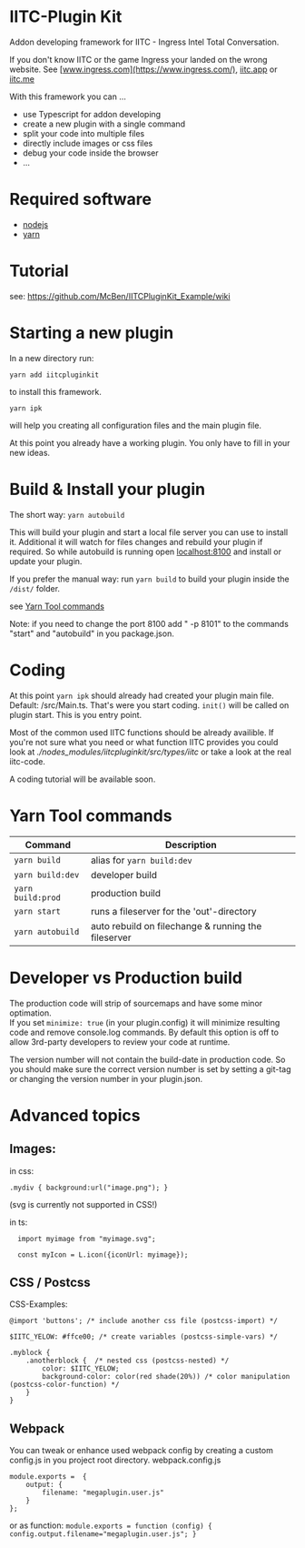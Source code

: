 IITC-Plugin Kit
============
Addon developing framework for IITC - Ingress Intel Total Conversation.

If you don't know IITC or the game Ingress your landed on the wrong website.
See [www.ingress.com](https://www.ingress.com/), [iitc.app](iitc.app) or [iitc.me](iitc.me)


With this framework you can ...
- use Typescript for addon developing
- create a new plugin with a single command
- split your code into multiple files
- directly include images or css files
- debug your code inside the browser
- ...


Required software
============
- [nodejs](https://nodejs.org)
- [yarn](https://yarnpkg.com)

Tutorial
============
see:  https://github.com/McBen/IITCPluginKit_Example/wiki

Starting a new plugin
============

In a new directory run:
```
yarn add iitcpluginkit
```
to install this framework.

```
yarn ipk
```
will help you creating all configuration files and the main plugin file.

At this point you already have a working plugin. You only have to fill in your new ideas.



Build & Install your plugin
============
The short way: ```yarn autobuild```

This will build your plugin and start a local file server you can use to install it.
Additional it will watch for files changes and rebuild your plugin if required.
So while autobuild is running open [localhost:8100](localhost:8100) and install or update your plugin.

If you prefer the manual way: run ```yarn build``` to build your plugin inside the `/dist/` folder.

see [Yarn Tool commands](#Yarn-Tool-commands)


Note: if you need to change the port 8100 add " -p 8101" to the commands "start" and "autobuild" in you package.json.


Coding
==================
At this point `yarn ipk` should already had created your plugin main file. Default: /src/Main.ts. 
That's were you start coding. `init()` will be called on plugin start. This is you entry point.

Most of the common used IITC functions should be already availible. If you're not sure what you need or what function IITC provides you could look at _./nodes_modules/iitcpluginkit/src/types/iitc_ or take a look at the real iitc-code.

A coding tutorial will be available soon.



Yarn Tool commands
==================

| Command | Description |
| --- | --- |
| `yarn build` | alias for `yarn build:dev` |
| `yarn build:dev` | developer build |
| `yarn build:prod` | production build |
| `yarn start` | runs a fileserver for the 'out'-directory |
| `yarn autobuild` | auto rebuild on filechange & running the fileserver |


Developer vs Production build
==================
The production code will strip of sourcemaps and have some minor optimation.  
If you set `minimize: true` (in your plugin.config) it will minimize resulting code and remove console.log commands.
By default this option is off to allow 3rd-party developers to review your code at runtime.

The version number will not contain the build-date in production code. So you should make sure the correct version number is set by setting a git-tag or changing the version number in your plugin.json.



Advanced topics
==================
## Images:
in css:
```
.mydiv { background:url("image.png"); }
``` 
(svg is currently not supported in CSS!)

in ts:
```
  import myimage from "myimage.svg";

  const myIcon = L.icon({iconUrl: myimage});
```

## CSS / Postcss
CSS-Examples:
```
@import 'buttons'; /* include another css file (postcss-import) */

$IITC_YELOW: #ffce00; /* create variables (postcss-simple-vars) */

.myblock {
    .anotherblock {  /* nested css (postcss-nested) */
        color: $IITC_YELOW;
        background-color: color(red shade(20%)) /* color manipulation (postcss-color-function) */
    }
}
```

## Webpack
You can tweak or enhance used webpack config by creating a custom config.js in you project root directory.
webpack.config.js
```
module.exports =  {
    output: {
        filename: "megaplugin.user.js"
    }
};
```
or as function: `module.exports = function (config) { config.output.filename="megaplugin.user.js"; }`



